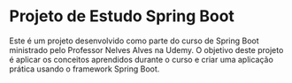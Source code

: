 

# Projeto de Estudo Spring Boot

Este é um projeto desenvolvido como parte do curso de Spring Boot ministrado pelo Professor Nelves Alves na Udemy. O objetivo deste projeto é aplicar os conceitos aprendidos durante o curso e criar uma aplicação prática usando o framework Spring Boot.
